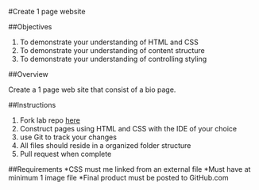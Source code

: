 #Create 1 page website

##Objectives

1. To demonstrate your understanding of HTML and CSS
2. To demonstrate your understanding of content structure
3. To demonstrate your understanding of controlling styling

##Overview

Create a 1 page web site that consist of a bio page.

##Instructions
1. Fork lab repo [here](https://github.com/Zipcoder/HTML-Bio-Page-Lab/blob/master/README.md)
2. Construct pages using HTML and CSS with the IDE of your choice
3. use Git to track your changes
4. All files should reside in a organized folder structure
5. Pull request when complete
 
##Requirements
*CSS must me linked from an external file
*Must have at minimum 1 image file
*Final product must be posted to GitHub.com
